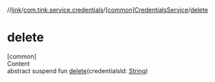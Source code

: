 //[link](../../index.md)/[com.tink.service.credentials](../index.md)/[[common]CredentialsService](index.md)/[delete](delete.md)



# delete  
[common]  
Content  
abstract suspend fun [delete](delete.md)(credentialsId: [String](https://kotlinlang.org/api/latest/jvm/stdlib/kotlin/-string/index.html))  



